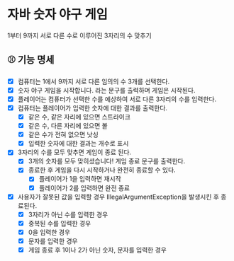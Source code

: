 # 자바 숫자 야구 게임
 1부터 9까지 서로 다른 수로 이루어진 3자리의 수 맞추기
## ⚾️ 기능 명세
- [x] 컴퓨터는 1에서 9까지 서로 다른 임의의 수 3개를 선택한다.
- [x] 숫자 야구 게임을 시작합니다. 라는 문구를 출력하며 게임은 시작된다.
- [x] 플레이어는 컴퓨터가 선택한 수를 예상하여 서로 다른 3자리의 수를 입력한다.
- [x] 컴퓨터는 플레이어가 입력한 숫자에 대한 결과를 출력한다.
    - [x] 같은 수, 같은 자리에 있으면 스트라이크
    - [x] 같은 수, 다른 자리에 있으면 볼
    - [X] 같은 수가 전혀 없으면 낫싱
    - [x] 입력한 숫자에 대한 결과는 개수로 표시
- [x] 3자리의 수를 모두 맞추면 게임이 종료 된다.
    - [x] 3개의 숫자를 모두 맞히셨습니다! 게임 종료 문구를 출력한다.
    - [x] 종료한 후 게임을 다시 시작하거나 완전히 종료할 수 있다.
        - [x] 플레이어가 1을 입력하면 재시작
        - [x] 플레이어가 2를 입력하면 완전 종료
- [x] 사용자가 잘못된 값을 입력할 경우 IllegalArgumentException을 발생시킨 후 종료된다.
    - [x] 3자리가 아닌 수를 입력한 경우
    - [x] 중복된 수를 입력한 경우
    - [x] 0을 입력한 경우
    - [x] 문자를 입력한 경우
    - [x] 게임 종료 후 1이나 2가 아닌 숫자, 문자를 입력한 경우